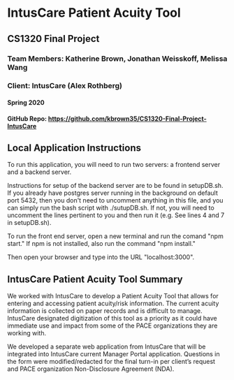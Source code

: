# IntusCare Patient Acuity Tool

## CS1320 Final Project
### Team Members: Katherine Brown, Jonathan Weisskoff, Melissa Wang
### Client: IntusCare (Alex Rothberg)
#### Spring 2020
#### GitHub Repo: https://github.com/kbrown35/CS1320-Final-Project-IntusCare

## Local Application Instructions

To run this application, you will need to run two servers: a frontend server and a backend server. 

Instructions for setup of the backend server are to be found in setupDB.sh. 
If you already have postgres server running in the background on default port 5432, 
then you don't need to uncomment anything in this file, and you can simply run the bash script with ./sutupDB.sh. 
If not, you will need to uncomment the lines pertinent to you and then run it (e.g. See lines 4 and 7 in setupDB.sh).

To run the front end server, open a new terminal and run the comand "npm start." If npm is not installed, also run the command "npm install."

Then open your browser and type into the URL "localhost:3000".


## IntusCare Patient Acuity Tool Summary

We worked with IntusCare to develop a Patient Acuity Tool that allows for entering and accessing patient acuity/risk information. The current acuity information is collected on paper records and is difficult to manage. IntusCare designated digitization of this tool as a priority as it could have immediate use and impact from some of the PACE organizations they are working with.

We developed a separate web application from IntusCare that will be integrated into IntusCare current Manager Portal application. Questions in the form were modified/redacted for the final turn-in per client’s request and PACE organization Non-Disclosure Agreement (NDA).




 

